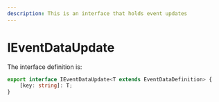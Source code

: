 ```yaml
---
description: This is an interface that holds event updates
---
```


# IEventDataUpdate

The interface definition is:

```typescript
export interface IEventDataUpdate<T extends EventDataDefinition> {
	[key: string]: T;
}
```

